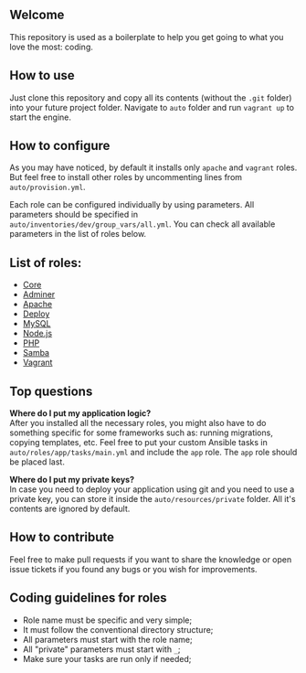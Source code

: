 
## Welcome

This repository is used as a boilerplate to help you get going to what you love the most: coding.

## How to use

Just clone this repository and copy all its contents (without the `.git` folder) into your future project folder. Navigate to `auto` folder and run `vagrant up` to start the engine.

## How to configure

As you may have noticed, by default it installs only `apache` and `vagrant` roles. But feel free to install other roles by uncommenting lines from `auto/provision.yml`.

Each role can be configured individually by using parameters. All parameters should be specified in `auto/inventories/dev/group_vars/all.yml`. You can check all available parameters in the list of roles below.

## List of roles:
- [Core](https://github.com/alexandrubau/ansible-core)
- [Adminer](https://github.com/alexandrubau/ansible-adminer)
- [Apache](https://github.com/alexandrubau/ansible-apache)
- [Deploy](https://github.com/alexandrubau/ansible-deploy)
- [MySQL](https://github.com/alexandrubau/ansible-mysql)
- [Node.js](https://github.com/alexandrubau/ansible-nodejs)
- [PHP](https://github.com/alexandrubau/ansible-php)
- [Samba](https://github.com/alexandrubau/ansible-samba)
- [Vagrant](https://github.com/alexandrubau/ansible-vagrant)

## Top questions

**Where do I put my application logic?**  
After you installed all the necessary roles, you might  also have to do something specific for some frameworks such as: running migrations, copying templates, etc. Feel free to put your custom Ansible tasks in `auto/roles/app/tasks/main.yml` and include the `app` role. The `app` role should be placed last.

**Where do I put my private keys?**  
In case you need to deploy your application using git and you need to use a private key, you can store it inside the `auto/resources/private` folder. All it's contents are ignored by default.

## How to contribute

Feel free to make pull requests if you want to share the knowledge or open issue tickets if you found any bugs or you wish for improvements.

## Coding guidelines for roles

- Role name must be specific and very simple;
- It must follow the conventional directory structure;
- All parameters must start with the role name;
- All "private" parameters must start with `_`;
- Make sure your tasks are run only if needed;